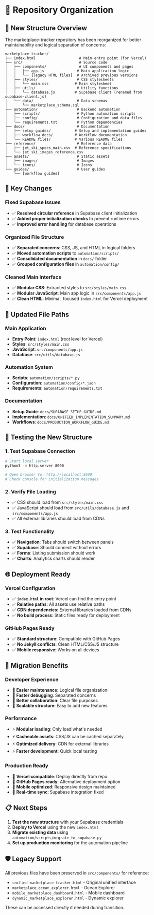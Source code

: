 # 📁 Repository Organization

## 🎯 **New Structure Overview**

The marketplace-tracker repository has been reorganized for better maintainability and logical separation of concerns:

```
marketplace-tracker/
├── index.html                    # Main entry point (for Vercel)
├── src/                          # Source code
│   ├── components/               # UI components and pages
│   │   ├── app.js               # Main application logic
│   │   └── [legacy HTML files]  # Archived previous versions
│   ├── styles/                  # CSS stylesheets
│   │   └── main.css            # Main stylesheet
│   ├── utils/                   # Utility functions
│   │   └── database.js         # Supabase client (renamed from supabase-client.js)
│   └── data/                    # Data schemas
│       └── marketplace_schema.sql
├── automation/                  # Backend automation
│   ├── scripts/                 # Python automation scripts
│   ├── config/                  # Configuration and data files
│   └── requirements.txt         # Python dependencies
├── docs/                        # Documentation
│   ├── setup guides/           # Setup and implementation guides
│   ├── workflow docs/          # Workflow documentation
│   └── README files/           # Various README files
├── reference/                   # Reference data
│   ├── jet_ski_specs_main.csv  # Reference specifications
│   └── jet_ski_images_reference.csv
├── assets/                      # Static assets
│   ├── images/                  # Images
│   └── icons/                   # Icons
└── guides/                      # User guides
    └── [workflow guides]
```

## 🚀 **Key Changes**

### **Fixed Supabase Issues**
- ✅ **Resolved circular reference** in Supabase client initialization
- ✅ **Added proper initialization checks** to prevent runtime errors
- ✅ **Improved error handling** for database operations

### **Organized File Structure**
- ✅ **Separated concerns**: CSS, JS, and HTML in logical folders
- ✅ **Moved automation scripts** to `automation/scripts/`
- ✅ **Consolidated documentation** in `docs/` folder
- ✅ **Grouped configuration files** in `automation/config/`

### **Cleaned Main Interface**
- ✅ **Modular CSS**: Extracted styles to `src/styles/main.css`
- ✅ **Modular JavaScript**: Main app logic in `src/components/app.js`
- ✅ **Clean HTML**: Minimal, focused `index.html` for Vercel deployment

## 📱 **Updated File Paths**

### **Main Application**
- **Entry Point**: `index.html` (root level for Vercel)
- **Styles**: `src/styles/main.css`
- **JavaScript**: `src/components/app.js`
- **Database**: `src/utils/database.js`

### **Automation System**
- **Scripts**: `automation/scripts/*.py`
- **Configuration**: `automation/config/*.json`
- **Requirements**: `automation/requirements.txt`

### **Documentation**
- **Setup Guide**: `docs/SUPABASE_SETUP_GUIDE.md`
- **Implementation**: `docs/UNIFIED_IMPLEMENTATION_SUMMARY.md`
- **Workflows**: `docs/PRODUCTION_WORKFLOW_GUIDE.md`

## 🔧 **Testing the New Structure**

### **1. Test Supabase Connection**
```bash
# Start local server
python3 -m http.server 8000

# Open browser to: http://localhost:8000
# Check console for initialization messages
```

### **2. Verify File Loading**
- ✅ CSS should load from `src/styles/main.css`
- ✅ JavaScript should load from `src/utils/database.js` and `src/components/app.js`
- ✅ All external libraries should load from CDNs

### **3. Test Functionality**
- ✅ **Navigation**: Tabs should switch between panels
- ✅ **Supabase**: Should connect without errors
- ✅ **Forms**: Listing submission should work
- ✅ **Charts**: Analytics charts should render

## 🌐 **Deployment Ready**

### **Vercel Configuration**
- ✅ **`index.html` in root**: Vercel can find the entry point
- ✅ **Relative paths**: All assets use relative paths
- ✅ **CDN dependencies**: External libraries loaded from CDNs
- ✅ **No build process**: Static files ready for deployment

### **GitHub Pages Ready**
- ✅ **Standard structure**: Compatible with GitHub Pages
- ✅ **No Jekyll conflicts**: Clean HTML/CSS/JS structure
- ✅ **Mobile responsive**: Works on all devices

## 🔄 **Migration Benefits**

### **Developer Experience**
- 🎯 **Easier maintenance**: Logical file organization
- 🎯 **Faster debugging**: Separated concerns
- 🎯 **Better collaboration**: Clear file purposes
- 🎯 **Scalable structure**: Easy to add new features

### **Performance**
- ⚡ **Modular loading**: Only load what's needed
- ⚡ **Cacheable assets**: CSS/JS can be cached separately
- ⚡ **Optimized delivery**: CDN for external libraries
- ⚡ **Faster development**: Quick local testing

### **Production Ready**
- 🚀 **Vercel compatible**: Deploy directly from repo
- 🚀 **GitHub Pages ready**: Alternative deployment option
- 🚀 **Mobile optimized**: Responsive design maintained
- 🚀 **Real-time sync**: Supabase integration fixed

## 📋 **Next Steps**

1. **Test the new structure** with your Supabase credentials
2. **Deploy to Vercel** using the new `index.html`
3. **Migrate existing data** using `automation/scripts/migrate_to_supabase.py`
4. **Set up production monitoring** for the automation pipeline

## 🛡️ **Legacy Support**

All previous files have been preserved in `src/components/` for reference:
- `unified-marketplace-tracker.html` - Original unified interface
- `marketplace_ocean_explorer.html` - Ocean Explorer
- `mobile_marketplace_dashboard.html` - Mobile dashboard
- `dynamic_marketplace_explorer.html` - Dynamic explorer

These can be accessed directly if needed during transition.
